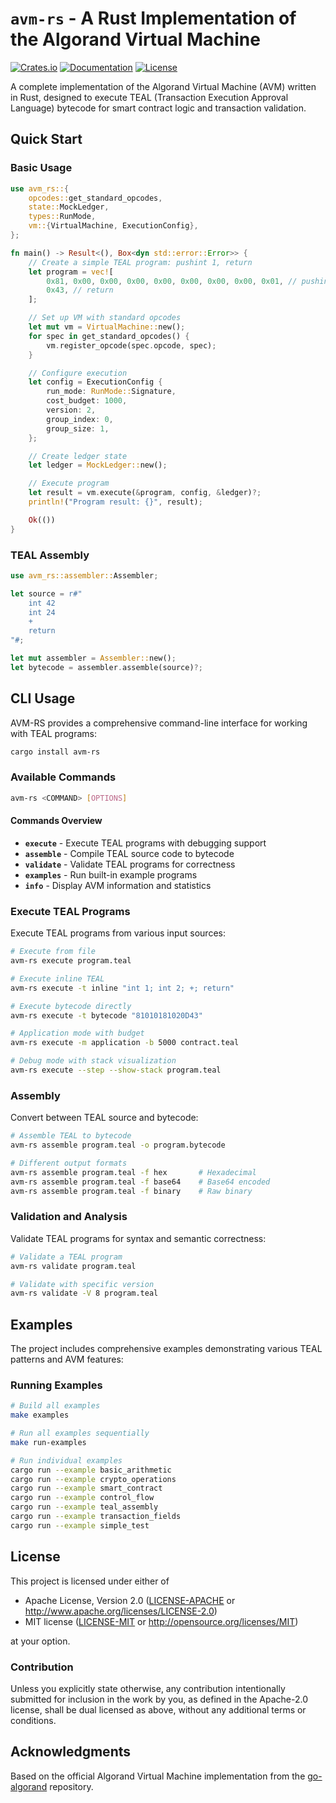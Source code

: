 # `avm-rs` - A Rust Implementation of the Algorand Virtual Machine

[![Crates.io](https://img.shields.io/crates/v/avm-rs.svg)](https://crates.io/crates/avm-rs)
[![Documentation](https://docs.rs/avm-rs/badge.svg)](https://docs.rs/avm-rs)
[![License](https://img.shields.io/badge/license-MIT%20OR%20Apache--2.0-blue.svg)](https://github.com/nuts-and-bolts-dev/avm-rs#license)

A complete implementation of the Algorand Virtual Machine (AVM) written in Rust, designed to execute TEAL (Transaction Execution Approval Language) bytecode for smart contract logic and transaction validation.

## Quick Start

### Basic Usage

```rust
use avm_rs::{
    opcodes::get_standard_opcodes,
    state::MockLedger,
    types::RunMode,
    vm::{VirtualMachine, ExecutionConfig},
};

fn main() -> Result<(), Box<dyn std::error::Error>> {
    // Create a simple TEAL program: pushint 1, return
    let program = vec![
        0x81, 0x00, 0x00, 0x00, 0x00, 0x00, 0x00, 0x00, 0x01, // pushint 1
        0x43, // return
    ];

    // Set up VM with standard opcodes
    let mut vm = VirtualMachine::new();
    for spec in get_standard_opcodes() {
        vm.register_opcode(spec.opcode, spec);
    }

    // Configure execution
    let config = ExecutionConfig {
        run_mode: RunMode::Signature,
        cost_budget: 1000,
        version: 2,
        group_index: 0,
        group_size: 1,
    };

    // Create ledger state
    let ledger = MockLedger::new();

    // Execute program
    let result = vm.execute(&program, config, &ledger)?;
    println!("Program result: {}", result);

    Ok(())
}
```

### TEAL Assembly

```rust
use avm_rs::assembler::Assembler;

let source = r#"
    int 42
    int 24
    +
    return
"#;

let mut assembler = Assembler::new();
let bytecode = assembler.assemble(source)?;
```

## CLI Usage

AVM-RS provides a comprehensive command-line interface for working with TEAL programs:

```bash
cargo install avm-rs
```

### Available Commands

```bash
avm-rs <COMMAND> [OPTIONS]
```

#### Commands Overview

- **`execute`** - Execute TEAL programs with debugging support
- **`assemble`** - Compile TEAL source code to bytecode
- **`validate`** - Validate TEAL programs for correctness
- **`examples`** - Run built-in example programs
- **`info`** - Display AVM information and statistics

### Execute TEAL Programs

Execute TEAL programs from various input sources:

```bash
# Execute from file
avm-rs execute program.teal

# Execute inline TEAL
avm-rs execute -t inline "int 1; int 2; +; return"

# Execute bytecode directly
avm-rs execute -t bytecode "81010181020D43"

# Application mode with budget
avm-rs execute -m application -b 5000 contract.teal

# Debug mode with stack visualization
avm-rs execute --step --show-stack program.teal
```

### Assembly

Convert between TEAL source and bytecode:

```bash
# Assemble TEAL to bytecode
avm-rs assemble program.teal -o program.bytecode

# Different output formats
avm-rs assemble program.teal -f hex       # Hexadecimal
avm-rs assemble program.teal -f base64    # Base64 encoded
avm-rs assemble program.teal -f binary    # Raw binary
```

### Validation and Analysis

Validate TEAL programs for syntax and semantic correctness:

```bash
# Validate a TEAL program
avm-rs validate program.teal

# Validate with specific version
avm-rs validate -V 8 program.teal
```

## Examples

The project includes comprehensive examples demonstrating various TEAL patterns and AVM features:

### Running Examples

```bash
# Build all examples
make examples

# Run all examples sequentially
make run-examples

# Run individual examples
cargo run --example basic_arithmetic
cargo run --example crypto_operations
cargo run --example smart_contract
cargo run --example control_flow
cargo run --example teal_assembly
cargo run --example transaction_fields
cargo run --example simple_test
```

## License

This project is licensed under either of

 * Apache License, Version 2.0
   ([LICENSE-APACHE](LICENSE-APACHE) or http://www.apache.org/licenses/LICENSE-2.0)
 * MIT license
   ([LICENSE-MIT](LICENSE-MIT) or http://opensource.org/licenses/MIT)

at your option.

### Contribution

Unless you explicitly state otherwise, any contribution intentionally submitted
for inclusion in the work by you, as defined in the Apache-2.0 license, shall be
dual licensed as above, without any additional terms or conditions.

## Acknowledgments

Based on the official Algorand Virtual Machine implementation from the [go-algorand](https://github.com/algorand/go-algorand) repository.
